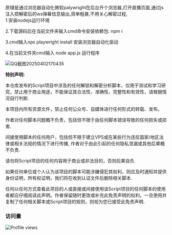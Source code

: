 原理是通过浏览器自动化微软palywright在后台开个浏览器,打开直播页面,通过js注入把解密后的ws弹幕信息输出,简单粗暴,不用关心解密过程,  
1.安装nodejs运行环境  

2.下载源码后在当前文件夹输入cmd命令安装依赖包: npm i  

3.cmd输入npx playwright install 安装浏览器自动化驱动  

4.在当前文件夹cmd输入 node app.js 运行程序  


![QQ截图20250402170435](https://github.com/user-attachments/assets/32294de2-5938-4a04-be6a-abe7bc6bcd84)


**特别声明:** 
 
本仓库发布的Script项目中涉及的任何解锁和解密分析脚本，仅用于测试和学习研究，禁止用于商业用途，不能保证其合法性，准确性，完整性和有效性，请根据情况自行判断.

本项目内所有资源文件，禁止任何公众号、自媒体进行任何形式的转载、发布。

作者对任何脚本问题概不负责，包括但不限于由任何脚本错误导致的任何损失或损害.

间接使用脚本的任何用户，包括但不限于建立VPS或在某些行为违反国家/地区法律或相关法规的情况下进行传播, 作者对于由此引起的任何隐私泄漏或其他后果概不负责.

请勿将Script项目的任何内容用于商业或非法目的，否则后果自负.

如果任何单位或个人认为该项目的脚本可能涉嫌侵犯其权利，则应及时通知并提供身份证明，所有权证明，我们将在收到认证文件后删除相关脚本.

任何以任何方式查看此项目的人或直接或间接使用该Script项目的任何脚本的使用者都应仔细阅读此声明。作者保留随时更改或补充此免责声明的权利。一旦使用并复制了任何相关脚本或Script项目的规则，则视为您已接受此免责声明.

### 访问量

![Profile views](https://komarev.com/ghpvc/?username=passerby)
